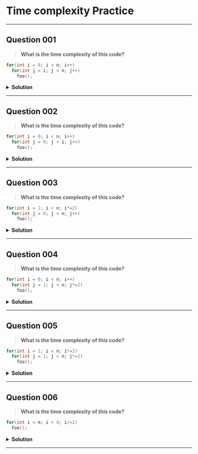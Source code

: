 # Time complexity Practice

---

## Question 001

> **What is the time complexity of this code?**

```C++
for(int i = 0; i < n; i++)
  for(int j = i; j < n; j++)
    foo();
```

<details>
<summary><strong>Solution</strong></summary>

> - The outer loop runs `i` from `0` to `n - 1` → `n` iterations.
> - The inner loop runs `j` from `i` to `n - 1` → `n - i` iterations for each `i`.

> So, the total number of calls to `foo()` is:

> ![Total iterations](<https://latex.codecogs.com/svg.image?\sum_{i=0}^{n-1}(n-i)=n+(n-1)+(n-2)+...+1=\frac{n(n+1)}{2}>)

> ### Time Complexity

> - ![](<https://latex.codecogs.com/svg.image?O(n^2)>)

</details>

---

## Question 002

> **What is the time complexity of this code?**

```C++
for(int i = 0; i < n; i++)
  for(int j = 0; j < i; j++)
    foo();
```

<details>
<summary><strong>Solution</strong></summary>

> - The outer loop runs `i` from `0` to `n - 1` → `n` iterations.
> - The inner loop runs `j` from `0` to `i` → `i` iterations for each `i`.

> So, the total number of calls to `foo()` is:

> ![Total iterations](<https://latex.codecogs.com/svg.image?\sum_{i=0}^{n-1}i=0+1+2+...+(n-1)=\frac{n(n+1)}{2}>)

> ### Time Complexity

> - ![Time Complexity](<https://latex.codecogs.com/svg.image?O(n^2)>)

</details>

---

## Question 003

> **What is the time complexity of this code?**

```C++
for(int i = 1; i < n; i*=2)
  for(int j = 0; j < n; j++)
    foo();
```

<details>
<summary><strong>Solution</strong></summary>

> - The outer loop runs `i = 1, 2, 4, 8` and stops when `i >= n`

> ![](https://latex.codecogs.com/svg.image?&space;i=2^k=>n\leq&space;2^k)

> ![](https://latex.codecogs.com/svg.image?k\geq\log_2&space;n)

> - The outer loops runs `log n` times
> - The inner loop runs `j` from `0` to `n-1` → `n` iterations for each `i`.

> So, the total number of calls to `foo()` is:

> ![Total iterations](https://latex.codecogs.com/svg.image?\text{Total&space;iterations}=n\cdot\log_2&space;n&space;)

> ### Time Complexity

> - ![Time Complexity](<https://latex.codecogs.com/svg.image?O(n\log&space;n)>)

</details>

---

## Question 004

> **What is the time complexity of this code?**

```C++
for(int i = 0; i < n; i++)
  for(int j = 1; j < n; j*=2)
    foo();
```

<details>
<summary><strong>Solution</strong></summary>

> - The outer loop runs `i` from `0` to `n-1` → `n` iterations

> - The inner loop runs `j = 1, 2, 4, 8` and stops when `j >= n`

> ![](https://latex.codecogs.com/svg.image?&space;j=2^k=>n\leq&space;2^k)

> ![](https://latex.codecogs.com/svg.image?k\geq\log_2&space;n)

> - The inner loops runs `log n` times

> So, the total number of calls to `foo()` is:

> ![Total iterations](https://latex.codecogs.com/svg.image?\text{Total&space;iterations}=n\cdot\log_2&space;n&space;)

> ### Time Complexity

> - ![Time Complexity](<https://latex.codecogs.com/svg.image?O(n\log&space;n)>)

</details>

---

## Question 005

> **What is the time complexity of this code?**

```C++
for(int i = 1; i < n; i*=2)
  for(int j = 1; j < n; j*=2)
    foo();
```

<details>
<summary><strong>Solution</strong></summary>

> - The outer loop runs `i = 1, 2, 4, 8` and stops when `i >= n`

> ![](https://latex.codecogs.com/svg.image?&space;i=2^k=>n\leq&space;2^k)

> ![](https://latex.codecogs.com/svg.image?k\geq\log_2&space;n)

> - The outter loops runs `log n` times

> - The inner loop runs `j = 1, 2, 4, 8` and stops when `j >= n`

> ![](https://latex.codecogs.com/svg.image?&space;j=2^k=>n\leq&space;2^k)

> ![](https://latex.codecogs.com/svg.image?k\geq\log_2&space;n)

> - The inner loops runs `log n` times

> So, the total number of calls to `foo()` is:

> ![Total iterations](https://latex.codecogs.com/svg.image?\text{Total&space;iteration}=\log_2n\cdot&space;\log_2n)

> ### Time Complexity

> - ![Time Complexity](<https://latex.codecogs.com/svg.image?&space;O(\log^2n)>)

</details>

---

## Question 006

> **What is the time complexity of this code?**

```C++
for(int i = n; i > 0; i/=2)
  foo();
```

<details>
<summary><strong>Solution</strong></summary>

> ### Analysis

> - The loop runs `i = n, n/2, n/4, n/8` and stops when `i == 0`

> ![](https://latex.codecogs.com/svg.image?\frac{n}{2^k}\ge&space;1\implies&space;n\ge&space;2^{k})

> ![](https://latex.codecogs.com/svg.image?k\leq&space;\log_{2}{n})

> - When loop terminates

> ![](https://latex.codecogs.com/svg.image?k=\log_{2}{n}+1)

> ![Total iterations](https://latex.codecogs.com/svg.image?\text{Total&space;iteration}\approx\log{n})

> ### Time Complexity

> - ![Time Complexity](<https://latex.codecogs.com/svg.image?&space;O(\log{n})>)

</details>

---
